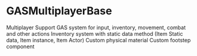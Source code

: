 # GASMultiplayerBase

Multiplayer Support
GAS system for input, inventory, movement, combat and other actions
Inventory system with static data method (Item Static data, Item instance, Item Actor)
Custom physical material
Custom footstep component
